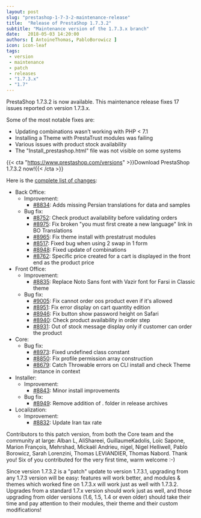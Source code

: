 ```yaml
---
layout: post
slug: "prestashop-1-7-3-2-maintenance-release"
title:  "Release of PrestaShop 1.7.3.2"
subtitle: "Maintenance version of the 1.7.3.x branch"
date:   2018-05-03 14:20:00
authors: [ AntoineThomas, PabloBorowicz ]
icon: icon-leaf
tags:
 - version
 - maintenance
 - patch
 - releases
 - "1.7.3.x"
 - "1.7"
---
```


PrestaShop 1.7.3.2 is now available. This maintenance release fixes 17 issues reported on version 1.7.3.x.

Some of the most notable fixes are:

* Updating combinations wasn’t working with PHP < 7.1
* Installing a Theme with PrestaTrust modules was failing
* Various issues with product stock availability
* The "Install_prestashop.html" file was not visible on some systems


{{< cta "https://www.prestashop.com/versions" >}}Download PrestaShop 1.7.3.2 now!{{< /cta >}}

Here is the [complete list of changes](https://github.com/PrestaShop/PrestaShop/milestone/39?closed=1):

- Back Office:
  - Improvement:
    - [#8834](https://github.com/PrestaShop/PrestaShop/pull/8834): Adds missing Persian translations for data and samples
  - Bug fix:
    - [#8752](https://github.com/PrestaShop/PrestaShop/pull/8752): Check product availability before validating orders
    - [#8975](https://github.com/PrestaShop/PrestaShop/pull/8975): Fix broken "you must first create a new language" link in BO Translations
    - [#8965](https://github.com/PrestaShop/PrestaShop/pull/8965): Fix theme install with prestatrust modules
    - [#8517](https://github.com/PrestaShop/PrestaShop/pull/8517): Fixed bug when using 2 swap in 1 form
    - [#8948](https://github.com/PrestaShop/PrestaShop/pull/8948): Fixed update of combinations
    - [#8762](https://github.com/PrestaShop/PrestaShop/pull/8762): Specific price created for a cart is displayed in the front end as the product price
- Front Office:
  - Improvement:
    - [#8835](https://github.com/PrestaShop/PrestaShop/pull/8835): Replace Noto Sans font with Vazir font for Farsi in Classic theme
  - Bug fix:
    - [#9005](https://github.com/PrestaShop/PrestaShop/pull/9005): Fix cannot order oos product even if it's allowed
    - [#8951](https://github.com/PrestaShop/PrestaShop/pull/8951): Fix error display on cart quantity edition
    - [#8946](https://github.com/PrestaShop/PrestaShop/pull/8946): Fix button show password height on Safari
    - [#8940](https://github.com/PrestaShop/PrestaShop/pull/8940): Check product availability in order step
    - [#8931](https://github.com/PrestaShop/PrestaShop/pull/8931): Out of stock message display only if customer can order the product
- Core:
  - Bug fix:
    - [#8973](https://github.com/PrestaShop/PrestaShop/pull/8973): Fixed undefined class constant
    - [#8850](https://github.com/PrestaShop/PrestaShop/pull/8850): Fix profile permission array construction
    - [#8679](https://github.com/PrestaShop/PrestaShop/pull/8679): Catch Throwable errors on CLI install and check Theme instance in context
- Installer:
  - Improvement:
    - [#8843](https://github.com/PrestaShop/PrestaShop/pull/8843): Minor install improvements
  - Bug fix:
    - [#8949](https://github.com/PrestaShop/PrestaShop/pull/8949): Remove addition of . folder in release archives
- Localization:
  - Improvement:
    - [#8832](https://github.com/PrestaShop/PrestaShop/pull/8832): Update Iran tax rate


Contributors to this patch version, from both the Core team and the community at large: Alban L, AliShareei, GuillaumeKadolis, Loïc Sapone, Marion François, Mehrshad, Mickaël Andrieu, nigel, Nigel Helliwell, Pablo Borowicz, Sarah Lorenzini, Thomas LEVIANDIER, Thomas Nabord. Thank you! Six of you contributed for the very first time, warm welcome :-) 

Since version 1.7.3.2 is a "patch" update to version 1.7.3.1, upgrading from any 1.7.3 version will be easy: features will work better, and modules & themes which worked fine on 1.7.3.x will work just as well with 1.7.3.2.<br/>
Upgrades from a standard 1.7.x version should work just as well, and those upgrading from older versions (1.6, 1.5, 1.4 or even older) should take their time and pay attention to their modules, their theme and their custom modifications!
